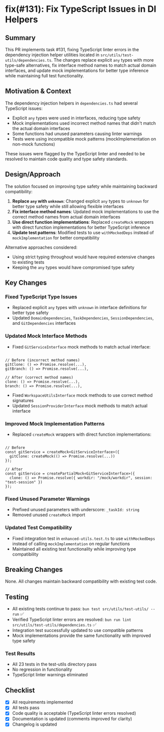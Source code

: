 # fix(#131): Fix TypeScript Issues in DI Helpers

## Summary

This PR implements task #131, fixing TypeScript linter errors in the dependency injection helper utilities located in `src/utils/test-utils/dependencies.ts`. The changes replace explicit `any` types with more type-safe alternatives, fix interface method names to match actual domain interfaces, and update mock implementations for better type inference while maintaining full test functionality.

## Motivation & Context

The dependency injection helpers in `dependencies.ts` had several TypeScript issues:

- Explicit `any` types were used in interfaces, reducing type safety
- Mock implementations used incorrect method names that didn't match the actual domain interfaces
- Some functions had unused parameters causing linter warnings
- Tests were using incompatible mock patterns (mockImplementation on non-mock functions)

These issues were flagged by the TypeScript linter and needed to be resolved to maintain code quality and type safety standards.

## Design/Approach

The solution focused on improving type safety while maintaining backward compatibility:

1. **Replace `any` with `unknown`**: Changed explicit `any` types to `unknown` for better type safety while still allowing flexible interfaces
2. **Fix interface method names**: Updated mock implementations to use the correct method names from actual domain interfaces
3. **Use direct function implementations**: Replaced `createMock` wrappers with direct function implementations for better TypeScript inference
4. **Update test patterns**: Modified tests to use `withMockedDeps` instead of `mockImplementation` for better compatibility

Alternative approaches considered:

- Using strict typing throughout would have required extensive changes to existing tests
- Keeping the `any` types would have compromised type safety

## Key Changes

### Fixed TypeScript Type Issues

- Replaced explicit `any` types with `unknown` in interface definitions for better type safety
- Updated `DomainDependencies`, `TaskDependencies`, `SessionDependencies`, and `GitDependencies` interfaces

### Updated Mock Interface Methods

- Fixed `GitServiceInterface` mock methods to match actual interface:

<pre><code class="language-typescript">
// Before (incorrect method names)
gitClone: () => Promise.resolve(...),
gitBranch: () => Promise.resolve(...),

// After (correct method names)
clone: () => Promise.resolve(...),
branch: () => Promise.resolve(...),
</code></pre>

- Fixed `WorkspaceUtilsInterface` mock methods to use correct method signatures
- Updated `SessionProviderInterface` mock methods to match actual interface

### Improved Mock Implementation Patterns

- Replaced `createMock` wrappers with direct function implementations:

<pre><code class="language-typescript">
// Before
const gitService = createMock&lt;GitServiceInterface&gt;({
  gitClone: createMock(() => Promise.resolve(...))
});

// After  
const gitService = createPartialMock&lt;GitServiceInterface&gt;({
  clone: () => Promise.resolve({ workdir: "/mock/workdir", session: "test-session" })
});
</code></pre>

### Fixed Unused Parameter Warnings

- Prefixed unused parameters with underscore: `_taskId: string`
- Removed unused `createMock` import

### Updated Test Compatibility

- Fixed integration test in `enhanced-utils.test.ts` to use `withMockedDeps` instead of calling `mockImplementation` on regular functions
- Maintained all existing test functionality while improving type compatibility

## Breaking Changes

None. All changes maintain backward compatibility with existing test code.

## Testing

- All existing tests continue to pass: `bun test src/utils/test-utils/ --run` ✅
- Verified TypeScript linter errors are resolved: `bun run lint src/utils/test-utils/dependencies.ts` ✅
- Integration test successfully updated to use compatible patterns
- Mock implementations provide the same functionality with improved type safety

### Test Results

- All 23 tests in the test-utils directory pass
- No regression in functionality
- TypeScript linter warnings eliminated

## Checklist

- [x] All requirements implemented
- [x] All tests pass
- [x] Code quality is acceptable (TypeScript linter errors resolved)
- [x] Documentation is updated (comments improved for clarity)
- [x] Changelog is updated
